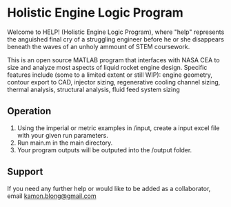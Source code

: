 # Holistic Engine Logic Program
Welcome to HELP! (Holistic Engine Logic Program), where "help" represents the anguished final cry of a struggling engineer before he or she disappears beneath the waves of an unholy ammount of STEM coursework. 

This is an open source MATLAB program that interfaces with NASA CEA to size and analyze most aspects of liquid rocket engine design. Specific features include (some to a limited extent or still WIP): engine geometry, contour export to CAD, injector sizing, regenerative cooling channel sizing, thermal analysis, structural analysis, fluid feed system sizing

## Operation
1. Using the imperial or metric examples in /input, create a input excel file with your given run parameters.
2. Run main.m in the main directory.
3. Your program outputs will be outputed into the /output folder.

## Support
If you need any further help or would like to be added as a collaborator, email kamon.blong@gmail.com

